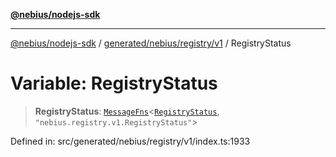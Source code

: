 [**@nebius/nodejs-sdk**](../../../../../README.md)

---

[@nebius/nodejs-sdk](../../../../../README.md) / [generated/nebius/registry/v1](../README.md) / RegistryStatus

# Variable: RegistryStatus

> **RegistryStatus**: [`MessageFns`](../../../../../runtime/protos/core/interfaces/MessageFns.md)\<[`RegistryStatus`](../interfaces/RegistryStatus.md), `"nebius.registry.v1.RegistryStatus"`\>

Defined in: src/generated/nebius/registry/v1/index.ts:1933
